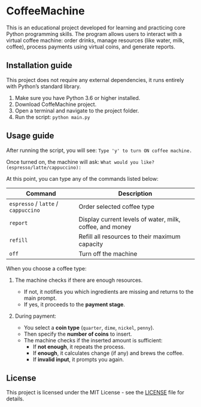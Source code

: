 # CoffeeMachine
This is an educational project developed for learning and practicing core Python programming skills. The program allows users to interact with a virtual coffee machine: order drinks, manage resources (like water, milk, coffee), process payments using virtual coins, and generate reports.

## Installation guide
This project does not require any external dependencies, it runs entirely with Python’s standard library.

1. Make sure you have Python 3.6 or higher installed.
2. Download CoffeMachine project.
3. Open a terminal and navigate to the project folder.
4. Run the script: `python main.py`

## Usage guide
After running the script, you will see: 
`Type 'y' to turn ON coffee machine.`

Once turned on, the machine will ask: 
`What would you like? (espresso/latte/cappuccino):`

At this point, you can type any of the commands listed below:

| Command                             | Description                                              |
|-------------------------------------|----------------------------------------------------------|
| `espresso` / `latte` / `cappuccino` | Order selected coffee type                               |
| `report`                            | Display current levels of water, milk, coffee, and money |
| `refill`                            | Refill all resources to their maximum capacity           |
| `off`                               | Turn off the machine                                     |

When you choose a coffee type:

1. The machine checks if there are enough resources.
   - If not, it notifies you which ingredients are missing and returns to the main prompt.
   - If yes, it proceeds to the **payment stage**.

2. During payment:
   - You select a **coin type** (`quarter`, `dime`, `nickel`, `penny`).
   - Then specify the **number of coins** to insert.
   - The machine checks if the inserted amount is sufficient:
     - If **not enough**, it repeats the process.
     - If **enough**, it calculates change (if any) and brews the coffee.
     - If **invalid input**, it prompts you again.

## License

This project is licensed under the MIT License - see the [LICENSE](LICENSE) file for details.